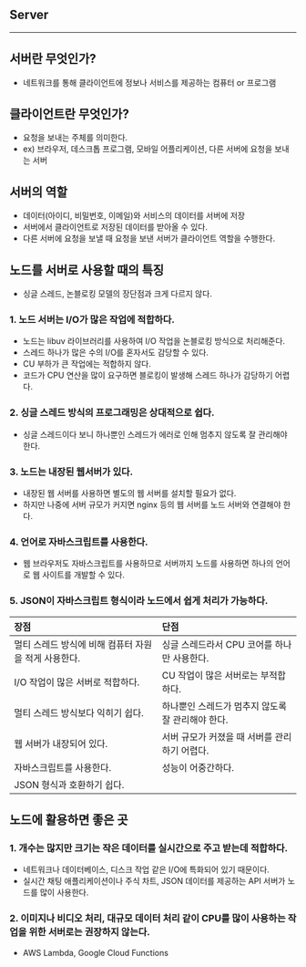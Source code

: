 Server
-----------------------
- - -
## 서버란 무엇인가?
- 네트워크를 통해 클라이언트에 정보나 서비스를 제공하는 컴퓨터 or 프로그램
## 클라이언트란 무엇인가?
- 요청을 보내는 주체를 의미한다.
- ex) 브라우저, 데스크톱 프로그램, 모바일 어플리케이션, 다른 서버에 요청을 보내는 서버
## 서버의 역할
- 데이터(아이디, 비밀번호, 이메일)와 서비스의 데이터를 서버에 저장
- 서버에서 클라이언트로 저장된 데이터를 받아올 수 있다.
- 다른 서버에 요청을 보낼 때 요청을 보낸 서버가 클라이언트 역할을 수행한다.
## 노드를 서버로 사용할 때의 특징
- 싱글 스레드, 논블로킹 모델의 장단점과 크게 다르지 않다.
### 1. 노드 서버는 I/O가 많은 작업에 적합하다.
- 노드는 libuv 라이브러리를 사용하여 I/O 작업을 논블로킹 방식으로 처리해준다.
- 스레드 하나가 많은 수의 I/O를 혼자서도 감당할 수 있다.
- CU 부하가 큰 작업에는 적합하지 않다.
- 코드가 CPU 연산을 많이 요구하면 블로킹이 발생해 스레드 하나가 감당하기 어렵다.
### 2. 싱글 스레드 방식의 프로그래밍은 상대적으로 쉽다.
- 싱글 스레드이다 보니 하나뿐인 스레드가 에러로 인해 멈추지 않도록 잘 관리해야 한다.
### 3. 노드는 내장된 웹서버가 있다.
- 내장된 웹 서버를 사용하면 별도의 웹 서버를 설치할 필요가 없다.
- 하지만 나중에 서버 규모가 커지면 nginx 등의 웹 서버를 노드 서버와 연결해야 한다.
### 4. 언어로 자바스크립트를 사용한다.
- 웹 브라우저도 자바스크립트를 사용하므로 서버까지 노드를 사용하면 하나의 언어로 웹 사이트를 개발할 수 있다.
### 5. JSON이 자바스크립트 형식이라 노드에서 쉽게 처리가 가능하다.

 장점 | 단점 
|:--------|:------|
|멀티 스레드 방식에 비해 컴퓨터 자원을 적게 사용한다. | 싱글 스레드라서 CPU 코어를 하나만 사용한다. |
| I/O 작업이 많은 서버로 적합하다. | CU 작업이 많은 서버로는 부적합하다. |
| 멀티 스레드 방식보다 익히기 쉽다. | 하나뿐인 스레드가 멈추지 않도록 잘 관리해야 한다. |
| 웹 서버가 내장되어 있다. | 서버 규모가 커졌을 때 서버를 관리하기 어렵다. |
| 자바스크립트를 사용한다. | 성능이 어중간하다.|
|JSON 형식과 호환하기 쉽다. | |

## 노드에 활용하면 좋은 곳
### 1. 개수는 많지만 크기는 작은 데이터를 실시간으로 주고 받는데 적합하다.
- 네트워크나 데이터베이스, 디스크 작업 같은 I/O에 특화되어 있기 때문이다.
- 실시간 채팅 애플리케이션이나 주식 차트, JSON 데이터를 제공하는 API 서버가 노드를 많이 사용한다.
### 2. 이미지나 비디오 처리, 대규모 데이터 처리 같이 CPU를 많이 사용하는 작업을 위한 서버로는 권장하지 않는다.
- AWS Lambda, Google Cloud Functions
